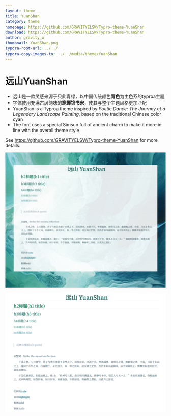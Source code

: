 ```yaml
---
layout: theme
title: YuanShan
category: theme
homepage: https://github.com/GRAVITYELSW/Typro-theme-YuanShan
download: https://github.com/GRAVITYELSW/Typro-theme-YuanShan
author: gravity_w
thumbnail: YuanShan.png
typora-root-url: ../../
typora-copy-images-to: ../../media/theme/YuanShan
---
```


# 远山YuanShan

- 远山是一款灵感来源于只此青绿，以中国传统颜色**青色**为主色系的typroa主题
- 字体使用充满古风韵味的**寒蝉锦书宋**，使其与整个主题风格更加匹配
- YuanShan is a Typroa theme inspired by *Poetic Dance: The Journey of a Legendary Landscape Painting*, based on the traditional Chinese color cyan
- The font uses a special Simsun full of ancient charm to make it more in line with the overall theme style

See <https://github.com/GRAVITYELSW/Typro-theme-YuanShan> for more details.

![](/media/theme/YuanShan/first.png)

![](/media/theme/YuanShan/second.png)